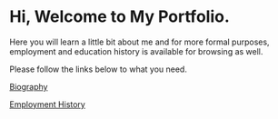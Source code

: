 # Hi, Welcome to My Portfolio.
Here you will learn a little bit about me and for more formal purposes, employment and education history is available for browsing as well.

Please follow the links below to what you need.

[Biography](https://michael-zen-hang-lui.github.io/Portfolio/Biography/from-then-to-now)

[Employment History](https://michael-zen-hang-lui.github.io/Portfolio/history)
